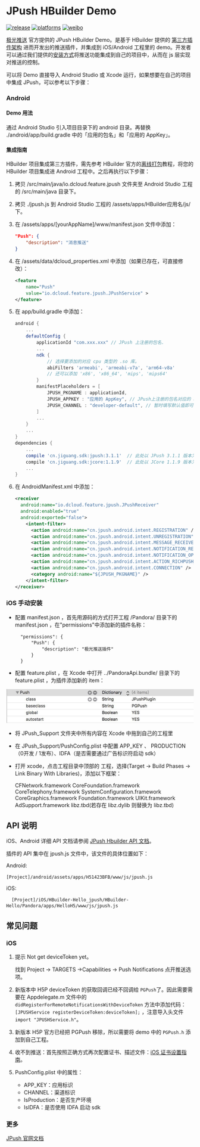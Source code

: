 # JPush HBuilder Demo

[![release](https://img.shields.io/badge/release-1.0.0-blue.svg)](https://github.com/jpush/jpush-hbuilder-demo/releases)
[![platforms](https://img.shields.io/badge/platforms-iOS%7CAndroid-lightgrey.svg)](https://github.com/jpush/jpush-hbuilder-demo)
[![weibo](https://img.shields.io/badge/weibo-JPush-blue.svg)](http://weibo.com/jpush?refer_flag=1001030101_&is_all=1)

[极光推送](https://www.jiguangh.cn/) 官方提供的 JPush HBuilder Demo。是基于 HBuilder 提供的 [第三方插件架构](http://ask.dcloud.net.cn/docs/#http://ask.dcloud.net.cn/article/66) 进而开发出的推送插件，并集成到 iOS/Android 工程里的 demo。开发者可以通过我们提供的[安装方式](#install)将推送功能集成到自己的项目中，从而在 js 层实现对推送的控制。

可以将 Demo 直接导入 Android Studio 或 Xcode 运行，如果想要在自己的项目中集成 JPush，可以参考以下步骤：

### Android

#### Demo 用法

通过 Android Studio 引入项目目录下的 android 目录。再替换 ./android/app/build.gradle 中的「应用的包名」和「应用的 AppKey」。

#### 集成指南

HBuilder 项目集成第三方插件，需先参考 HBuilder 官方的[离线打包](https://ask.dcloud.net.cn/article/924)教程，将您的 HBuilder 项目集成进 Android 工程中。之后再执行以下步骤：
1. 拷贝 /src/main/java/io.dcloud.feature.jpush 文件夹至 Android Studio 工程的 /src/main/java 目录下。
2. 拷贝 ./jpush.js 到 Android Studio 工程的 /assets/apps/HBuilder应用名/js/ 下。
3. 在 /assets/apps/[yourAppName]/www/manifest.json 文件中添加：

    ```json
    "Push": {
        "description": "消息推送"
    }
    ```

4. 在 /assets/data/dcloud_properties.xml 中添加（如果已存在，可直接修改）：

    ```xml
    <feature
        name="Push"
        value="io.dcloud.feature.jpush.JPushService" >
    </feature>
    ```

5. 在 app/build.gradle 中添加：

    ```groovy
    android {
        ...
        defaultConfig {
            applicationId "com.xxx.xxx" // JPush 上注册的包名.
            ...
            ndk {
                // 选择要添加的对应 cpu 类型的 .so 库。
                abiFilters 'armeabi', 'armeabi-v7a', 'arm64-v8a'
                // 还可以添加 'x86', 'x86_64', 'mips', 'mips64'
            }
            manifestPlaceholders = [
                JPUSH_PKGNAME : applicationId,
                JPUSH_APPKEY : "应用的 AppKey", // JPush上注册的包名对应的 appkey
                JPUSH_CHANNEL : "developer-default", // 暂时填写默认值即可
            ]
            ...
        }
        ...
    }
    dependencies {
        ...
        compile 'cn.jiguang.sdk:jpush:3.1.1'  // 此处以 JPush 3.1.1 版本为例。
        compile 'cn.jiguang.sdk:jcore:1.1.9'  // 此处以 JCore 1.1.9 版本为例。
        ...
    }
    ```

6. 在 AndroidManifest.xml 中添加：

    ```xml
    <receiver
      android:name="io.dcloud.feature.jpush.JPushReceiver"
      android:enabled="true"
      android:exported="false">
        <intent-filter>
          <action android:name="cn.jpush.android.intent.REGISTRATION" /> <!-- Required 用户注册SDK的 intent -->
          <action android:name="cn.jpush.android.intent.UNREGISTRATION" />
          <action android:name="cn.jpush.android.intent.MESSAGE_RECEIVED" /> <!-- Required 用户接收SDK消息的 intent -->
          <action android:name="cn.jpush.android.intent.NOTIFICATION_RECEIVED" /> <!-- Required 用户接收SDK通知栏信息的 intent -->
          <action android:name="cn.jpush.android.intent.NOTIFICATION_OPENED" /> <!-- Required 用户打开自定义通知栏的 intent -->
          <action android:name="cn.jpush.android.intent.ACTION_RICHPUSH_CALLBACK" /> <!-- Optional 用户接受 Rich Push Javascript 回调函数的intent -->
          <action android:name="cn.jpush.android.intent.CONNECTION" /> <!-- 接收网络变化 连接/断开 since 1.6.3 -->
          <category android:name="${JPUSH_PKGNAME}" />
        </intent-filter>
    </receiver>
    ```

### iOS 手动安装
- 配置 manifest.json ，首先用源码的方式打开工程 /Pandora/ 目录下的 manifest.json ，在"permissions"中添加新的插件名称：

        "permissions": {
            "Push": {
        		"description": "极光推送插件"
        	}
        }

- 配置 feature.plist ，在 Xcode 中打开 ../PandoraApi.bundle/ 目录下的 feature.plist ，为插件添加新的 item：

 ![feature.plist](iOS/doc_res/res_01.jpg)

- 将 JPush_Support 文件夹中所有内容在 Xcode 中拖到自己的工程里

- 在 JPush_Support/PushConfig.plist 中配置 APP_KEY 、 PRODUCTION（0开发 / 1发布）、IDFA（是否需要通过广告标识符启动 sdk）

- 打开 xcode，点击工程目录中顶部的 工程，选择(Target -> Build Phases -> Link Binary With Libraries)，添加以下框架：

   CFNetwork.framework
   	CoreFoundation.framework
   	CoreTelephony.framework
   	SystemConfiguration.framework
   	CoreGraphics.framework
   	Foundation.framework
   	UIKit.framework
   	AdSupport.framework
   	libz.tbd(若存在 libz.dylib 则替换为 libz.tbd)

## API 说明

iOS、Android 详细 API 文档请参阅 [JPush Hbuilder API 文档](API.md)。

插件的 API 集中在 jpush.js 文件中，该文件的具体位置如下：

Android:

```
[Project]/android/assets/apps/H51423BFB/www/js/jpush.js
```

iOS:

```
  [Project]/iOS/HBuilder-Hello_jpush/HBuilder-Hello/Pandora/apps/HelloH5/www/js/jpush.js
```

## 常见问题

### iOS

1. 提示 Not get deviceToken yet。

   找到 Project -> TARGETS ->Capabilities -> Push Notifications 点开推送选项。

1. 新版本中 H5P deviceToken 的获取回调已经不回调给 `PGPush`了。因此需要需要在 Appdelegate.m 文件中的 `didRegisterForRemoteNotificationsWithDeviceToken` 方法中添加代码：`[JPUSHService registerDeviceToken:deviceToken];` ，注意导入头文件 `import "JPUSHService.h"`。

1. 新版本 H5P 官方已经把 PGPush 移除，所以需要将 demo 中的 `PGPush.h` 添加到自己工程。

1. 收不到推送：首先按照正确方式再次配置证书、描述文件：[iOS 证书设置指南](http://docs.jpush.io/client/ios_tutorials/#ios_1)。

1. PushConfig.plist 中的属性：
    - APP_KEY：应用标识
    - CHANNEL：渠道标识
    - IsProduction：是否生产环境
    - IsIDFA：是否使用 IDFA 启动 sdk

### 更多

 [JPush 官网文档](http://docs.jiguang.cn/)
